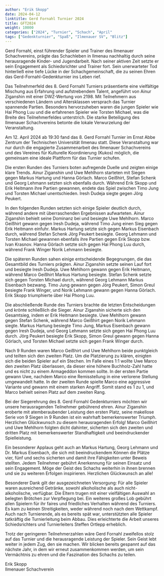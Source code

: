 ```yaml
---
author: "Erik Skopp"
date: 2024-04-12
linktitle: Gerd Fornahl Turnier 2024
title: GFT2024
weight: 10000
categories: ["2024", "Turnier", "Schach", "April"
tags: ["Gedenkturnier", "Spaß", "Ilmenauer SV", "Blitz"]
---
```



Gerd Fornahl, einst führender Spieler und Trainer des Ilmenauer Schachvereins, prägte das Schachleben in Ilmenau nachhaltig durch seine herausragende Kinder- und Jugendarbeit. Nach seiner aktiven Zeit setzte er sein Engagement als Schiedsrichter und Trainer fort. Sein unerwarteter Tod hinterließ eine tiefe Lücke in der Schachgemeinschaft, die zu seinen Ehren das Gerd-Fornahl-Gedenkturnier ins Leben rief.

Das Teilnehmerfeld des 8. Gerd Fornahl Turniers präsentierte eine vielfältige Mischung aus Erfahrung und aufstrebendem Talent, angeführt von Ainur Ziganshin mit einer DWZ-Wertung von 2198. Mit Teilnehmern aus verschiedenen Ländern und Altersklassen versprach das Turnier spannende Partien. Besonders hervorzuheben waren die jungen Spieler wie Hai Phong Luu und die erfahrenen Spieler wie Torsten Michael, was die Breite des Teilnehmerfeldes unterstrich. Die starke Beteiligung des Ilmenauer Schachvereins betonte die lokale Verwurzelung der Veranstaltung.

Am 12. April 2024 ab 19:30 fand das 8. Gerd Fornahl Turnier im Ernst Abbe Zentrum der Technischen Universität Ilmenau statt. Diese Veranstaltung war nur durch die engagierte Zusammenarbeit des Ilmenauer Schachvereins und des Vereines für Kulturelle Koordinierung (Kukos) möglich, die gemeinsam eine ideale Plattform für das Turnier schufen.

Die ersten Runden des Turniers boten aufregende Duelle und zeigten einige klare Trends. Ainur Ziganshin und Uwe Mehlhorn starteten mit Siegen gegen Markus Hartung und Hanna Görlach. Marco Geißhirt, Stefan Schenk und Georg Lehmann setzten sich ebenfalls durch. Während Erik Skopp und Erik Heitmann ihre Partien gewannen, endete das Spiel zwischen Timo Jung und Torsten Michael unentschieden. Iresh Dudeja siegte gegen Jörg Peukert.

In den folgenden Runden setzten sich einige Spieler deutlich durch, während andere mit überraschenden Ergebnissen aufwarteten. Ainur Ziganshin behielt seine Dominanz bei und besiegte Uwe Mehlhorn. Marco Geißhirt gewann gegen Iresh Dudeja, während Timo Jung einen Sieg gegen Erik Heitmann einfuhr. Markus Hartung setzte sich gegen Markus Eisenbach durch, während Stefan Schenk Jörg Peukert besiegte. Georg Lehmann und Torsten Michael gewannen ebenfalls ihre Partien gegen Erik Skopp bzw. Ivan Krasnov. Hanna Görlach setzte sich gegen Hai Phong Luu durch, während Frank Winger Norik Lehmann besiegte.

Die späteren Runden sahen einige entscheidende Begegnungen, die das Gesamtbild des Turniers prägten. Ainur Ziganshin setzte seinen Lauf fort und besiegte Iresh Dudeja. Uwe Mehlhorn gewann gegen Erik Heitmann, während Marco Geißhirt Markus Hartung besiegte. Stefan Schenk setzte sich gegen Torsten Michael durch, während Georg Lehmann Markus Eisenbach bezwang. Timo Jung gewann gegen Jörg Peukert, Simon Greul besiegte Frank Winger, und Norik Lehmann gewann gegen Hanna Görlach. Erik Skopp triumphierte über Hai Phong Luu.

Die abschließende Runde des Turniers brachte die letzten Entscheidungen und krönte schließlich die Sieger. Ainur Ziganshin sicherte sich den Gesamtsieg, indem er Erik Heitmann besiegte. Uwe Mehlhorn gewann gegen Stefan Schenk, während Marco Geißhirt gegen Norik Lehmann siegte. Markus Hartung besiegte Timo Jung, Markus Eisenbach gewann gegen Iresh Dudeja, und Georg Lehmann setzte sich gegen Hai Phong Luu durch. Jörg Peukert besiegte Erik Skopp, Simon Greul gewann gegen Hanna Görlach, und Torsten Michael setzte sich gegen Frank Winger durch.

Nach 9 Runden waren Marco Geißhirt und Uwe Mehlhorn beide punktgleich und teilten sich den zweiten Platz. Um die Platzierung zu klären, einigten sich die beiden Spieler auf ein Stechen. Im Falle eines 1:1 wollte Uwe Marco den zweiten Platz überlassen, da dieser eine höhere Buchholz-Zahl hatte und es nicht zu einem Armageddon kommen sollte. In der ersten Partie gewann Uwe, nachdem Marco eine Remisstellung in eine verlorene Stellung umgewandelt hatte. In der zweiten Runde spielte Marco eine aggressive Variante und gewann mit einem starken Angriff. Somit stand es 1 zu 1, und Marco behielt seinen Platz auf dem zweiten Rang.

Bei der Siegerehrung des 8. Gerd Fornahl Gedenkturniers möchten wir unsere herausragenden Teilnehmer gebührend ehren. Ainur Ziganshin eroberte mit atemberaubender Leistung den ersten Platz, seine makellose Serie von 9 Siegen in 9 Runden ist ein wahrhaft bemerkenswerter Triumph. Herzlichen Glückwunsch zu diesem herausragenden Erfolg! Marco Geißhirt und Uwe Mehlhorn folgten dicht dahinter, sicherten sich den zweiten und dritten Platz mit bemerkenswerter Standhaftigkeit und beeindruckender Spielleistung.

Ein besonderer Applaus geht auch an Markus Hartung, Georg Lehmann und Dr. Markus Eisenbach, die sich mit beeindruckendem Können die Plätze vier, fünf und sechs sicherten und damit ihre Fähigkeiten unter Beweis stellten. Jedem Teilnehmer gebührt Anerkennung für seinen Einsatz und sein Engagement. Möge der Geist des Schachs weiterhin in ihnen brennen und sie zu weiteren Erfolgen inspirieren. Herzlichen Glückwunsch an alle!

Besonderer Dank gilt der ausgezeichneten Versorgung: Für alle Spieler waren ausreichend Getränke, sowohl alkoholische als auch nicht-alkoholische, verfügbar. Die Eltern trugen mit einer vielfältigen Auswahl an belegten Brötchen zur Verpflegung bei. Ein weiteres großes Lob gebührt allen Spielern für ihr faires und friedliches Verhalten während des Turniers. Es kam zu keinen Streitigkeiten, weder während noch nach dem Wettkampf. Auch nach Turnierende, als es bereits spät war, unterstützten alle Spieler tatkräftig die Turnierleitung beim Abbau. Dies erleichterte die Arbeit unseres Schiedsrichters und Turnierleiters Steffen Ortlepp erheblich.

Trotz der geringeren Teilnehmerzahlen wäre Gerd Fornahl zweifellos stolz auf das Turnier und die herausragende Leistung der Spieler. Sein Geist lebt weiter in jedem Zug, den sie machen. Wir blicken bereits gespannt auf das nächste Jahr, in dem wir erneut zusammenkommen werden, um sein Vermächtnis zu ehren und die Faszination des Schachs zu teilen.

Erik Skopp  
Ilmenauer Schachverein